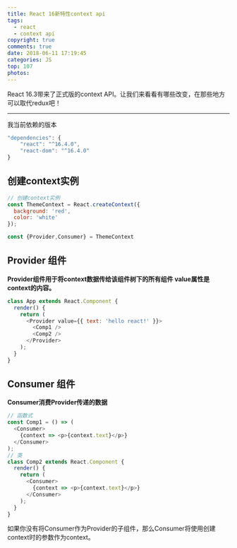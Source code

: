 ```yaml
---
title: React 16新特性context api
tags:
  - react
  - context api
copyright: true
comments: true
date: 2018-06-11 17:19:45
categories: JS
top: 107
photos:
---
```


React 16.3带来了正式版的context API。让我们来看看有哪些改变，在那些地方可以取代redux吧！

--- 
<!-- more -->

我当前依赖的版本

```javascript
"dependencies": {
    "react": "^16.4.0",
    "react-dom": "^16.4.0"
}
```
## 创建context实例
```javascript
// 创建context实例
const ThemeContext = React.createContext({
  background: 'red',
  color: 'white'
});

const {Provider,Consumer} = ThemeContext
```

## Provider 组件 
**Provider组件用于将context数据传给该组件树下的所有组件 value属性是context的内容。**

```javascript
class App extends React.Component {
  render() {
    return (
      <Provider value={{ text: 'hello react!' }}>
        <Comp1 />
        <Comp2 />
      </Provider>
    );
  }
}
```
## Consumer 组件
**Consumer消费Provider传递的数据**

```javascript
// 函数式
const Comp1 = () => (
  <Consumer>
    {context => <p>{context.text}</p>}
  </Consumer>
);
// 类
class Comp2 extends React.Component {
  render() {
    return (
      <Consumer>
        {context => <p>{context.text}</p>}
      </Consumer>
    );
  }
}
```
如果你没有将Consumer作为Provider的子组件，那么Consumer将使用创建context时的参数作为context。